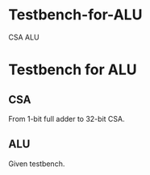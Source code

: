 # Testbench-for-ALU
CSA ALU
# Testbench for ALU
## CSA
From 1-bit full adder to 32-bit CSA.
## ALU
Given testbench.
